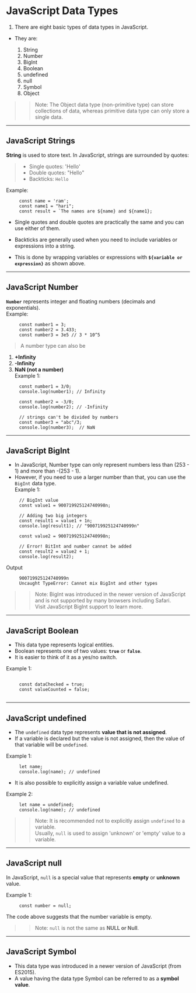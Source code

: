 # JavaScript Data Types #

1. There are eight basic types of data types in JavaScript.

* They are: 

     1. String
     2. Number
     3. BigInt
     4. Boolean
     5. undefined
     6. null
     7. Symbol
     8. Object

>>Note: The Object data type (non-primitive type) can store collections of data, whereas primitive data type can only store a single data.

-----------------------
## JavaScript Strings ##

**String** is used to store text. 
In JavaScript, strings are surrounded by quotes:
> - Single quotes: 'Hello'
> - Double quotes: "Hello"
> - Backticks: `Hello`

Example: 
```
     const name = 'ram';
     const name1 = "hari";
     const result = `The names are ${name} and ${name1};
```
- Single quotes and double quotes are practically the same and you can use either of them.

- Backticks are generally used when you need to include variables or expressions into a string.
-  This is done by wrapping variables or expressions with **```${variable or expression}```** as shown above.
-----------------------
## JavaScript Number ##
**``` Number ```** represents integer and floating numbers (decimals and exponentials).\
Example: 
```
     const number1 = 3;
     const number2 = 3.433;
     const number3 = 3e5 // 3 * 10^5
```
> A number type can also be 
1. **+Infinity**
2. **-Infinity**
3. **NaN (not a number)**\
Example 1: 
```
     const number1 = 3/0;
     console.log(number1); // Infinity

     const number2 = -3/0;
     console.log(number2); // -Infinity

     // strings can't be divided by numbers
     const number3 = "abc"/3; 
     console.log(number3);  // NaN
```
-----------------------
## JavaScript BigInt ##

* In JavaScript, Number type can only represent numbers less than (253 - 1) and more than -(253 - 1).
*  However, if you need to use a larger number than that, you can use the `BigInt` data type.\
Example 1:
```
     // BigInt value
     const value1 = 900719925124740998n;

     // Adding two big integers
     const result1 = value1 + 1n;
     console.log(result1); // "900719925124740999n"

     const value2 = 900719925124740998n;

     // Error! BitInt and number cannot be added
     const result2 = value2 + 1; 
     console.log(result2); 
```
Output
```
     900719925124740999n
     Uncaught TypeError: Cannot mix BigInt and other types
```
>> Note: BigInt was introduced in the newer version of JavaScript and is not supported by many browsers including Safari.\
Visit JavaScript BigInt support to learn more.
-----------------------
## JavaScript Boolean ##
- This data type represents logical entities. 
- Boolean represents one of two values: **`true`** or **`false`**.
- It is easier to think of it as a yes/no switch.

Example 1:
```

     const dataChecked = true;
     const valueCounted = false;
     
```
-----------------------
## JavaScript undefined ##
- The `undefined` data type represents **value that is not assigned**.
- If a variable is declared but the value is not assigned, then the value of that variable will be `undefined`.

Example 1:
```
     let name;
     console.log(name); // undefined
```

- It is also possible to explicitly assign a variable value undefined.

Example 2:
```
     let name = undefined;
     console.log(name); // undefined
```

>> Note: It is recommended not to explicitly assign `undefined` to a variable.\
Usually, `null` is used to assign 'unknown' or 'empty' value to a variable.
-----------------------
## JavaScript null ##

In JavaScript, `null` is a special value that represents **empty** or **unknown** value.

Example 1:
```
     const number = null;
```


The code above suggests that the number variable is empty.


>>Note: `null` is not the same as **NULL or Null**.
-----------------------
## JavaScript Symbol ##

- This data type was introduced in a newer version of JavaScript (from ES2015).
- A value having the data type Symbol can be referred to as a **symbol value**.
